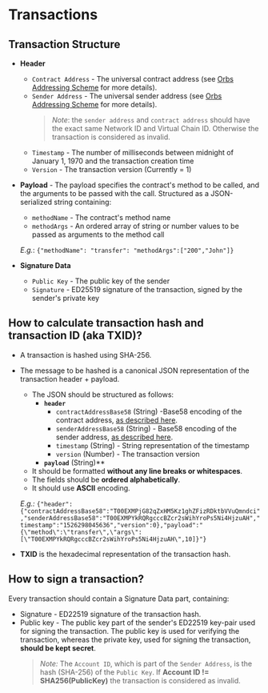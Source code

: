 # Transactions
## Transaction Structure

- **Header**
  - `Contract Address` - The universal contract address (see [Orbs Addressing Scheme](./addresses.md) for more details).
  - `Sender Address` - The universal sender address (see [Orbs Addressing Scheme](./addresses.md) for more details).
    > _Note_: the `sender address` and `contract address` should have the exact same Network ID and Virtual Chain ID. Otherwise the transaction is considered as invalid.
  - `Timestamp` - The number of milliseconds between midnight of January 1, 1970 and the transaction creation time
  - `Version` - The transaction version (Currently = 1)
- **Payload** - The payload specifies the contract's method to be called, and the arguments to be passed with the call. Structured as a JSON-serialized string containing:
  - `methodName` - The contract's method name
  - `methodArgs` - An ordered array of string or number values to be passed as arguments to the method call

  _E.g._: ```{"methodName": "transfer": "methodArgs":["200","John"]}```
- **Signature Data**
  - `Public Key` - The public key of the sender
  - `Signature` - ED25519 signature of the transaction, signed by the sender's private key


## How to calculate transaction hash and transaction ID (aka TXID)?

- A transaction is hashed using SHA-256.
- The message to be hashed is a canonical JSON representation of the transaction header + payload.
  - The JSON should be structured as follows:
    - **`header`**
      - `contractAddressBase58` (String) -Base58 encoding of the contract address, [as described here](./addresses.md).
      - `senderAddressBase58` (String) - Base58 encoding of the sender address, [as described here](./addresses.md).
      - `timestamp` (String) - String representation of the timestamp
      - `version` (Number) - The transaction version
    - **`payload`** (String)**
  - It should be formatted **without any line breaks or whitespaces**.
  - The fields should be **ordered alphabetically**.
  - It should use **ASCII** encoding.

  _E.g.:_ ```{"header":{"contractAddressBase58":"T00EXMPjG82qZxHM5Kz1ghZFizRDktbVVuQmndci","senderAddressBase58":"T00EXMPYkRQRgcccBZcr2sWihYroPs5Ni4HjzuAH","timestamp":"1526298045636","version":0},"payload":"{\"method\":\"transfer\",\"args\":[\"T00EXMPYkRQRgcccBZcr2sWihYroPs5Ni4HjzuAH\",10]}"}```
 - **TXID** is the hexadecimal representation of the transaction hash.


## How to sign a transaction?
Every transaction should contain a Signature Data part, containing:

- Signature - ED22519 signature of the transaction hash.
- Public key - The public key part of the sender's ED22519 key-pair used for signing the transaction. The public key is used for verifying the transaction, whereas the private key, used for signing the transaction, **should be kept secret**.
  > _Note:_ The `Account ID`, which is part of the `Sender Address`, is the hash (SHA-256) of the `Public Key`. If  **Account ID != SHA256(PublicKey)** the transaction is considered as invalid.

